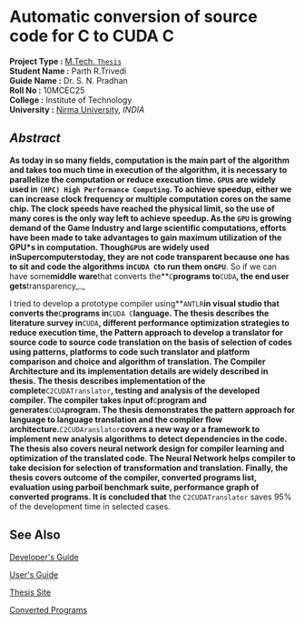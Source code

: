 # Automatic conversion of source code for C to CUDA C #
**Project Type  :** [M.Tech. `Thesis`](https://sites.google.com/a/nirmauni.ac.in/cudacodes/)<br />
**Student Name  :** Parth R.Trivedi<br />
**Guide Name    :** Dr. S. N. Pradhan<br />
**Roll No       :** 10MCEC25<br />
**College       :** Institute of Technology<br />
**University    :** [Nirma University](http://www.nirmauni.ac.in/), _INDIA_<br />

## _Abstract_ ##
**As today in so many fields, computation is the main part of the algorithm and takes too much time in execution of the algorithm, it is necessary to parallelize the computation or reduce execution time. **`GPU`**s are widely used in **`(HPC) High Performance Computing`**.
To achieve speedup, either we can increase clock frequency or multiple computation cores on the same chip. The clock speeds have reached the physical limit, so the use of many cores is the only way left to achieve speedup. As the **`GPU`** is growing demand of the Game Industry and large scientific computations, efforts have been made to take advantages to gain maximum utilization of the **GPU\*s in computation. Though**`GPU`**s are widely used in**Supercomputers**today, they are not code transparent because one has to sit and code the algorithms in**`CUDA C`**to run them on**`GPU`**. So if we can have some**middle ware**that converts the**`C`**programs to**`CUDA`**, the end user gets**transparency_._

I tried to develop a prototype compiler using**`ANTLR`**in visual studio that converts the**`C`**programs in**`CUDA C`**language. The thesis describes the literature survey in**`CUDA`**, different performance optimization strategies to reduce execution time, the Pattern approach to develop a translator for source code to source code translation on the basis of selection of codes using patterns, platforms to code such translator and platform comparison and choice and algorithm of translation. The Compiler Architecture and its implementation details are widely described in thesis. The thesis describes implementation of the complete**`C2CUDATranslator`**, testing and analysis of the developed compiler. The compiler takes input of**`C`**program and generates**`CUDA`**program. The thesis demonstrates the pattern approach for language to language translation and the compiler flow architecture.**`C2CUDAranslator`**covers a new way or a framework to implement new analysis algorithms to detect dependencies in the code. The thesis also covers neural network design for compiler learning and optimization of the translated code. The Neural Network helps compiler to take decision for selection of transformation and translation.
Finally, the thesis covers outcome of the compiler, converted programs list, evaluation using parboil benchmark suite, performance graph of converted programs. It is concluded that** the `C2CUDATranslator` saves 95% of the development time in selected cases.

## See Also ##

[Developer's Guide](http://code.google.com/p/c2cudatranslator/wiki/DeveloperGuide)

[User's Guide](http://code.google.com/p/c2cudatranslator/wiki/UsersGuide)

[Thesis Site](https://sites.google.com/a/nirmauni.ac.in/cudacodes/)

[Converted Programs](https://sites.google.com/a/nirmauni.ac.in/cudacodes/ongoing-projects/automatic-conversion-of-source-code-for-c-to-cuda-c/converted-programs)